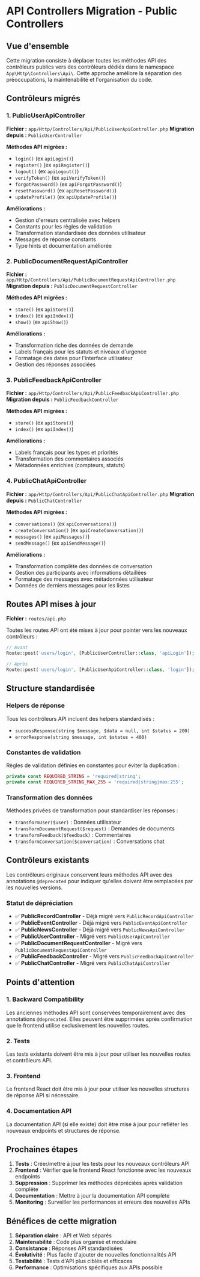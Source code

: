 # API Controllers Migration - Public Controllers

## Vue d'ensemble

Cette migration consiste à déplacer toutes les méthodes API des contrôleurs publics vers des contrôleurs dédiés dans le namespace `App\Http\Controllers\Api\`. Cette approche améliore la séparation des préoccupations, la maintenabilité et l'organisation du code.

## Contrôleurs migrés

### 1. PublicUserApiController
**Fichier :** `app/Http/Controllers/Api/PublicUserApiController.php`
**Migration depuis :** `PublicUserController`

**Méthodes API migrées :**
- `login()` (ex `apiLogin()`)
- `register()` (ex `apiRegister()`)
- `logout()` (ex `apiLogout()`)
- `verifyToken()` (ex `apiVerifyToken()`)
- `forgotPassword()` (ex `apiForgotPassword()`)
- `resetPassword()` (ex `apiResetPassword()`)
- `updateProfile()` (ex `apiUpdateProfile()`)

**Améliorations :**
- Gestion d'erreurs centralisée avec helpers
- Constants pour les règles de validation
- Transformation standardisée des données utilisateur
- Messages de réponse constants
- Type hints et documentation améliorée

### 2. PublicDocumentRequestApiController
**Fichier :** `app/Http/Controllers/Api/PublicDocumentRequestApiController.php`
**Migration depuis :** `PublicDocumentRequestController`

**Méthodes API migrées :**
- `store()` (ex `apiStore()`)
- `index()` (ex `apiIndex()`)
- `show()` (ex `apiShow()`)

**Améliorations :**
- Transformation riche des données de demande
- Labels français pour les statuts et niveaux d'urgence
- Formatage des dates pour l'interface utilisateur
- Gestion des réponses associées

### 3. PublicFeedbackApiController
**Fichier :** `app/Http/Controllers/Api/PublicFeedbackApiController.php`
**Migration depuis :** `PublicFeedbackController`

**Méthodes API migrées :**
- `store()` (ex `apiStore()`)
- `index()` (ex `apiIndex()`)

**Améliorations :**
- Labels français pour les types et priorités
- Transformation des commentaires associés
- Métadonnées enrichies (compteurs, statuts)

### 4. PublicChatApiController
**Fichier :** `app/Http/Controllers/Api/PublicChatApiController.php`
**Migration depuis :** `PublicChatController`

**Méthodes API migrées :**
- `conversations()` (ex `apiConversations()`)
- `createConversation()` (ex `apiCreateConversation()`)
- `messages()` (ex `apiMessages()`)
- `sendMessage()` (ex `apiSendMessage()`)

**Améliorations :**
- Transformation complète des données de conversation
- Gestion des participants avec informations détaillées
- Formatage des messages avec métadonnées utilisateur
- Données de derniers messages pour les listes

## Routes API mises à jour

**Fichier :** `routes/api.php`

Toutes les routes API ont été mises à jour pour pointer vers les nouveaux contrôleurs :

```php
// Avant
Route::post('users/login', [PublicUserController::class, 'apiLogin']);

// Après
Route::post('users/login', [PublicUserApiController::class, 'login']);
```

## Structure standardisée

### Helpers de réponse
Tous les contrôleurs API incluent des helpers standardisés :
- `successResponse(string $message, $data = null, int $status = 200)`
- `errorResponse(string $message, int $status = 400)`

### Constantes de validation
Règles de validation définies en constantes pour éviter la duplication :
```php
private const REQUIRED_STRING = 'required|string';
private const REQUIRED_STRING_MAX_255 = 'required|string|max:255';
```

### Transformation des données
Méthodes privées de transformation pour standardiser les réponses :
- `transformUser($user)` : Données utilisateur
- `transformDocumentRequest($request)` : Demandes de documents
- `transformFeedback($feedback)` : Commentaires
- `transformConversation($conversation)` : Conversations chat

## Contrôleurs existants

Les contrôleurs originaux conservent leurs méthodes API avec des annotations `@deprecated` pour indiquer qu'elles doivent être remplacées par les nouvelles versions.

### Statut de dépréciation
- ✅ **PublicRecordController** - Déjà migré vers `PublicRecordApiController`
- ✅ **PublicEventController** - Déjà migré vers `PublicEventApiController`
- ✅ **PublicNewsController** - Déjà migré vers `PublicNewsApiController`
- ✅ **PublicUserController** - Migré vers `PublicUserApiController`
- ✅ **PublicDocumentRequestController** - Migré vers `PublicDocumentRequestApiController`
- ✅ **PublicFeedbackController** - Migré vers `PublicFeedbackApiController`
- ✅ **PublicChatController** - Migré vers `PublicChatApiController`

## Points d'attention

### 1. Backward Compatibility
Les anciennes méthodes API sont conservées temporairement avec des annotations `@deprecated`. Elles peuvent être supprimées après confirmation que le frontend utilise exclusivement les nouvelles routes.

### 2. Tests
Les tests existants doivent être mis à jour pour utiliser les nouvelles routes et contrôleurs API.

### 3. Frontend
Le frontend React doit être mis à jour pour utiliser les nouvelles structures de réponse API si nécessaire.

### 4. Documentation API
La documentation API (si elle existe) doit être mise à jour pour refléter les nouveaux endpoints et structures de réponse.

## Prochaines étapes

1. **Tests** : Créer/mettre à jour les tests pour les nouveaux contrôleurs API
2. **Frontend** : Vérifier que le frontend React fonctionne avec les nouveaux endpoints
3. **Suppression** : Supprimer les méthodes dépréciées après validation complète
4. **Documentation** : Mettre à jour la documentation API complète
5. **Monitoring** : Surveiller les performances et erreurs des nouvelles APIs

## Bénéfices de cette migration

1. **Séparation claire** : API et Web séparés
2. **Maintenabilité** : Code plus organisé et modulaire
3. **Consistance** : Réponses API standardisées
4. **Évolutivité** : Plus facile d'ajouter de nouvelles fonctionnalités API
5. **Testabilité** : Tests d'API plus ciblés et efficaces
6. **Performance** : Optimisations spécifiques aux APIs possible
